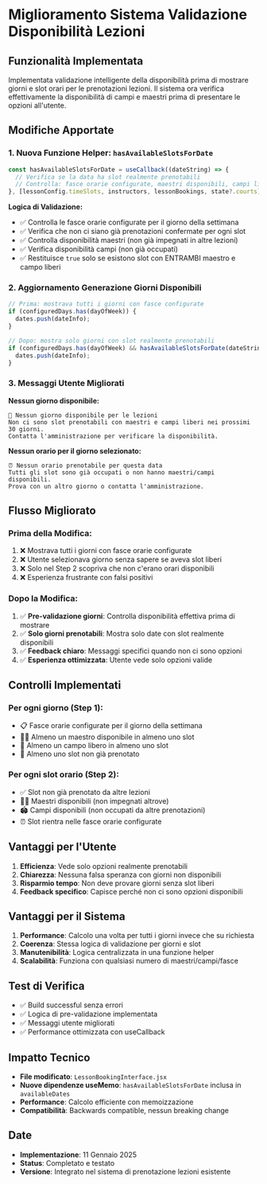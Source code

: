 # Miglioramento Sistema Validazione Disponibilità Lezioni

## Funzionalità Implementata
Implementata validazione intelligente della disponibilità prima di mostrare giorni e slot orari per le prenotazioni lezioni. Il sistema ora verifica effettivamente la disponibilità di campi e maestri prima di presentare le opzioni all'utente.

## Modifiche Apportate

### 1. Nuova Funzione Helper: `hasAvailableSlotsForDate`
```javascript
const hasAvailableSlotsForDate = useCallback((dateString) => {
  // Verifica se la data ha slot realmente prenotabili
  // Controlla: fasce orarie configurate, maestri disponibili, campi liberi
}, [lessonConfig.timeSlots, instructors, lessonBookings, state?.courts]);
```

**Logica di Validazione:**
- ✅ Controlla le fasce orarie configurate per il giorno della settimana
- ✅ Verifica che non ci siano già prenotazioni confermate per ogni slot
- ✅ Controlla disponibilità maestri (non già impegnati in altre lezioni)
- ✅ Verifica disponibilità campi (non già occupati)
- ✅ Restituisce `true` solo se esistono slot con ENTRAMBI maestro e campo liberi

### 2. Aggiornamento Generazione Giorni Disponibili
```javascript
// Prima: mostrava tutti i giorni con fasce configurate
if (configuredDays.has(dayOfWeek)) {
  dates.push(dateInfo);
}

// Dopo: mostra solo giorni con slot realmente prenotabili
if (configuredDays.has(dayOfWeek) && hasAvailableSlotsForDate(dateString)) {
  dates.push(dateInfo);
}
```

### 3. Messaggi Utente Migliorati
**Nessun giorno disponibile:**
```
📅 Nessun giorno disponibile per le lezioni
Non ci sono slot prenotabili con maestri e campi liberi nei prossimi 30 giorni.
Contatta l'amministrazione per verificare la disponibilità.
```

**Nessun orario per il giorno selezionato:**
```
⏰ Nessun orario prenotabile per questa data
Tutti gli slot sono già occupati o non hanno maestri/campi disponibili.
Prova con un altro giorno o contatta l'amministrazione.
```

## Flusso Migliorato

### Prima della Modifica:
1. ❌ Mostrava tutti i giorni con fasce orarie configurate
2. ❌ Utente selezionava giorno senza sapere se aveva slot liberi
3. ❌ Solo nel Step 2 scopriva che non c'erano orari disponibili
4. ❌ Esperienza frustrante con falsi positivi

### Dopo la Modifica:
1. ✅ **Pre-validazione giorni**: Controlla disponibilità effettiva prima di mostrare
2. ✅ **Solo giorni prenotabili**: Mostra solo date con slot realmente disponibili
3. ✅ **Feedback chiaro**: Messaggi specifici quando non ci sono opzioni
4. ✅ **Esperienza ottimizzata**: Utente vede solo opzioni valide

## Controlli Implementati

### Per ogni giorno (Step 1):
- 📋 Fasce orarie configurate per il giorno della settimana
- 🧑‍🏫 Almeno un maestro disponibile in almeno uno slot
- 🎾 Almeno un campo libero in almeno uno slot
- 📅 Almeno uno slot non già prenotato

### Per ogni slot orario (Step 2):  
- ✅ Slot non già prenotato da altre lezioni
- 👨‍🏫 Maestri disponibili (non impegnati altrove)
- 🏟️ Campi disponibili (non occupati da altre prenotazioni)
- ⏰ Slot rientra nelle fasce orarie configurate

## Vantaggi per l'Utente
1. **Efficienza**: Vede solo opzioni realmente prenotabili
2. **Chiarezza**: Nessuna falsa speranza con giorni non disponibili  
3. **Risparmio tempo**: Non deve provare giorni senza slot liberi
4. **Feedback specifico**: Capisce perché non ci sono opzioni disponibili

## Vantaggi per il Sistema
1. **Performance**: Calcolo una volta per tutti i giorni invece che su richiesta
2. **Coerenza**: Stessa logica di validazione per giorni e slot
3. **Manutenibilità**: Logica centralizzata in una funzione helper
4. **Scalabilità**: Funziona con qualsiasi numero di maestri/campi/fasce

## Test di Verifica
- ✅ Build successful senza errori
- ✅ Logica di pre-validazione implementata
- ✅ Messaggi utente migliorati  
- ✅ Performance ottimizzata con useCallback

## Impatto Tecnico
- **File modificato**: `LessonBookingInterface.jsx`
- **Nuove dipendenze useMemo**: `hasAvailableSlotsForDate` inclusa in `availableDates`
- **Performance**: Calcolo efficiente con memoizzazione
- **Compatibilità**: Backwards compatible, nessun breaking change

## Date
- **Implementazione**: 11 Gennaio 2025
- **Status**: Completato e testato
- **Versione**: Integrato nel sistema di prenotazione lezioni esistente

